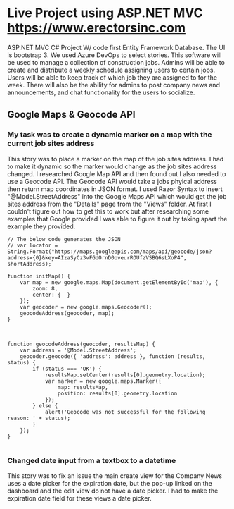 # Live Project using ASP.NET MVC https://www.erectorsinc.com
ASP.NET MVC C# Project W/ code first Entity Framework Database. The UI is bootstrap 3. We used Azure DevOps to select stories.
This software will be used to manage a collection of construction jobs. Admins will be able to create and distribute a weekly schedule assigning users to certain jobs. Users will be able to keep track of which job they are assigned to for the week. There will also be the ability for admins to post company news and announcements, and chat functionality for the users to socialize.


## Google Maps & Geocode API

### My task was to create a dynamic marker on a map with the current job sites address
This story was to place a marker on the map of the job sites address. I had to make it dynamic so the marker would change as the job sites address changed. I researched Google Map API and then found out I also needed to use a Geocode API. The Geocode API would take a jobs phyical address then return map coordinates in JSON format. I used Razor Syntax to insert "@Model.StreetAddress" into the Google Maps API which would get the job sites address from the "Details" page from the "Views" folder. At first I couldn't figure out how to get this to work but after researching some examples that Google provided I was able to figure it out by taking apart the example they provided.




    // The below code generates the JSON 
    // var locator = String.Format("https://maps.googleapis.com/maps/api/geocode/json?address={0}&key=AIzaSyCz3vFGdOrnD0oveurROUfzVSBQ6sLXoP4", shortAddress);

    function initMap() {
        var map = new google.maps.Map(document.getElementById('map'), {
            zoom: 8,
            center: {  }
        });
        var geocoder = new google.maps.Geocoder();
        geocodeAddress(geocoder, map);
    }



    function geocodeAddress(geocoder, resultsMap) {
        var address = '@Model.StreetAddress';
        geocoder.geocode({ 'address': address }, function (results, status) {
            if (status === 'OK') {
                resultsMap.setCenter(results[0].geometry.location);
                var marker = new google.maps.Marker({
                    map: resultsMap,
                    position: results[0].geometry.location
                });
            } else {
                alert('Geocode was not successful for the following reason: ' + status);
            }
        });
    }
    


<img src="https://github.com/CodingMikey/LiveProject/blob/master/Screenshot%20(34).png" title="" alt="">


### Changed date input from a textbox to a datetime
This story was to fix an issue the main create view for the Company News uses a date picker for the expiration date, but the pop-up linked on the dashboard and the edit view do not have a date picker. I had to make the expiration date field for these views a date picker.
